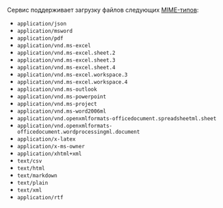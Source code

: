 Сервис поддерживает загрузку файлов следующих [MIME-типов](https://ru.wikipedia.org/wiki/Список_MIME-типов): 

* `application/json`
* `application/msword`
* `application/pdf`
* `application/vnd.ms-excel`
* `application/vnd.ms-excel.sheet.2`
* `application/vnd.ms-excel.sheet.3`
* `application/vnd.ms-excel.sheet.4`
* `application/vnd.ms-excel.workspace.3`
* `application/vnd.ms-excel.workspace.4`
* `application/vnd.ms-outlook`
* `application/vnd.ms-powerpoint`
* `application/vnd.ms-project`
* `application/vnd.ms-word2006ml`
* `application/vnd.openxmlformats-officedocument.spreadsheetml.sheet`
* `application/vnd.openxmlformats-officedocument.wordprocessingml.document`
* `application/x-latex`
* `application/x-ms-owner`
* `application/xhtml+xml`
* `text/csv`
* `text/html`
* `text/markdown`
* `text/plain`
* `text/xml`
* `application/rtf`